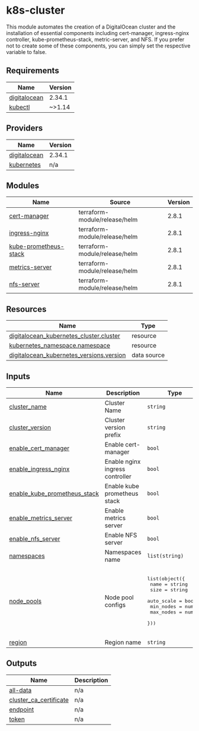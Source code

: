 # k8s-cluster
This module automates the creation of a DigitalOcean cluster and the installation of essential components including cert-manager, ingress-nginx controller, kube-prometheus-stack, metric-server, and NFS. If you prefer not to create some of these components, you can simply set the respective variable to false.

<!-- BEGINNING OF PRE-COMMIT-TERRAFORM DOCS HOOK -->
## Requirements

| Name | Version |
|------|---------|
| <a name="requirement_digitalocean"></a> [digitalocean](#requirement\_digitalocean) | 2.34.1 |
| <a name="requirement_kubectl"></a> [kubectl](#requirement\_kubectl) | ~>1.14 |

## Providers

| Name | Version |
|------|---------|
| <a name="provider_digitalocean"></a> [digitalocean](#provider\_digitalocean) | 2.34.1 |
| <a name="provider_kubernetes"></a> [kubernetes](#provider\_kubernetes) | n/a |

## Modules

| Name | Source | Version |
|------|--------|---------|
| <a name="module_cert-manager"></a> [cert-manager](#module\_cert-manager) | terraform-module/release/helm | 2.8.1 |
| <a name="module_ingress-nginx"></a> [ingress-nginx](#module\_ingress-nginx) | terraform-module/release/helm | 2.8.1 |
| <a name="module_kube-prometheus-stack"></a> [kube-prometheus-stack](#module\_kube-prometheus-stack) | terraform-module/release/helm | 2.8.1 |
| <a name="module_metrics-server"></a> [metrics-server](#module\_metrics-server) | terraform-module/release/helm | 2.8.1 |
| <a name="module_nfs-server"></a> [nfs-server](#module\_nfs-server) | terraform-module/release/helm | 2.8.1 |

## Resources

| Name | Type |
|------|------|
| [digitalocean_kubernetes_cluster.cluster](https://registry.terraform.io/providers/digitalocean/digitalocean/2.34.1/docs/resources/kubernetes_cluster) | resource |
| [kubernetes_namespace.namespace](https://registry.terraform.io/providers/hashicorp/kubernetes/latest/docs/resources/namespace) | resource |
| [digitalocean_kubernetes_versions.version](https://registry.terraform.io/providers/digitalocean/digitalocean/2.34.1/docs/data-sources/kubernetes_versions) | data source |

## Inputs

| Name | Description | Type | Default | Required |
|------|-------------|------|---------|:--------:|
| <a name="input_cluster_name"></a> [cluster\_name](#input\_cluster\_name) | Cluster Name | `string` | n/a | yes |
| <a name="input_cluster_version"></a> [cluster\_version](#input\_cluster\_version) | Cluster version prefix | `string` | `"1.29."` | no |
| <a name="input_enable_cert_manager"></a> [enable\_cert\_manager](#input\_enable\_cert\_manager) | Enable cert-manager | `bool` | `true` | no |
| <a name="input_enable_ingress_nginx"></a> [enable\_ingress\_nginx](#input\_enable\_ingress\_nginx) | Enable nginx ingress controller | `bool` | `true` | no |
| <a name="input_enable_kube_prometheus_stack"></a> [enable\_kube\_prometheus\_stack](#input\_enable\_kube\_prometheus\_stack) | Enable kube prometheus stack | `bool` | `true` | no |
| <a name="input_enable_metrics_server"></a> [enable\_metrics\_server](#input\_enable\_metrics\_server) | Enable metrics server | `bool` | `true` | no |
| <a name="input_enable_nfs_server"></a> [enable\_nfs\_server](#input\_enable\_nfs\_server) | Enable NFS server | `bool` | `true` | no |
| <a name="input_namespaces"></a> [namespaces](#input\_namespaces) | Namespaces name | `list(string)` | `[]` | no |
| <a name="input_node_pools"></a> [node\_pools](#input\_node\_pools) | Node pool configs | <pre>list(object({<br>    name       = string<br>    size       = string<br>    auto_scale = bool<br>    min_nodes  = number<br>    max_nodes  = number<br>  }))</pre> | <pre>[<br>  {<br>    "auto_scale": true,<br>    "max_nodes": 2,<br>    "min_nodes": 1,<br>    "name": "dev-stage",<br>    "size": "g-4vcpu-16gb"<br>  }<br>]</pre> | no |
| <a name="input_region"></a> [region](#input\_region) | Region name | `string` | `"fra1"` | no |

## Outputs

| Name | Description |
|------|-------------|
| <a name="output_all-data"></a> [all-data](#output\_all-data) | n/a |
| <a name="output_cluster_ca_certificate"></a> [cluster\_ca\_certificate](#output\_cluster\_ca\_certificate) | n/a |
| <a name="output_endpoint"></a> [endpoint](#output\_endpoint) | n/a |
| <a name="output_token"></a> [token](#output\_token) | n/a |
<!-- END OF PRE-COMMIT-TERRAFORM DOCS HOOK -->
